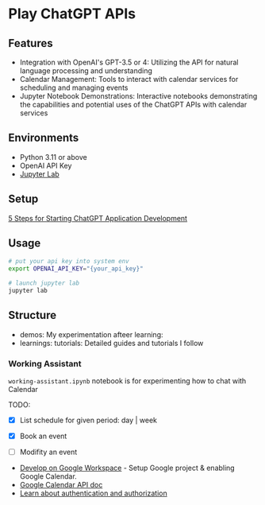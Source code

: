 # Play ChatGPT APIs

## Features

* Integration with OpenAI's GPT-3.5 or 4: Utilizing the API for natural language processing and understanding
* Calendar Management: Tools to interact with calendar services for scheduling and managing events
* Jupyter Notebook Demonstrations: Interactive notebooks demonstrating the capabilities and potential uses of the ChatGPT APIs with calendar services

## Environments

* Python 3.11 or above
* OpenAI API Key
* [Jupyter Lab](https://jupyter.org/)

## Setup

[5 Steps for Starting ChatGPT Application Development](https://medium.com/@lvjian700/5-steps-for-setup-your-environment-for-chatgpt-application-development-on-mac-os-9b9c6bbe6da1)

## Usage

```sh
# put your api key into system env
export OPENAI_API_KEY="{your_api_key}"

# launch jupyter lab
jupyter lab
```

## Structure

* demos: My experimentation afteer learning:
* learnings: tutorials: Detailed guides and tutorials I follow

### Working Assistant

`working-assistant.ipynb` notebook is for experimenting how to chat with Calendar

TODO:
- [x] List schedule for given period: day | week
- [x] Book an event
- [ ] Modifity an event


* [Develop on Google Workspace](https://developers.google.com/workspace/guides/get-started) - Setup Google project & enabling Google Calendar.
* [Google Calendar API doc](https://developers.google.com/calendar/api/v3/reference/calendars#methods)
* [Learn about authentication and authorization ](https://developers.google.com/workspace/guides/auth-overview)
